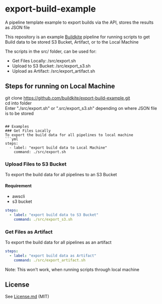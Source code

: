 # export-build-example
A pipeline template example to export builds via the API, stores the results as JSON file

This repository is an example [Buildkite](https://buildkite.com/) pipeline for running scripts to get Build data to be stored S3 Bucket, Artifact, or to the Local Machine 

The scripts in the src/ folder, can be used for:
* Get Files Locally: /src/export.sh
* Upload to S3 Bucket: /src/export_s3.sh
* Upload as Artifact: /src/export_artifact.sh

## Steps for running on Local Machine
git clone https://github.com/buildkite/export-build-example.git <br/>
cd into folder  <br/>
Enter "./src/export.sh" or ".src/export_s3.sh" depending on where JSON file is to be stored <br/>
```

## Examples
### Get Files Locally
To export the build data for all pipelines to local machine
```yml
steps:
  - label: "export build data to Local Machine"
    command: ./src/export.sh
```

### Upload Files to S3 Bucket
To  export the build data for all pipelines to an S3 Bucket

#### Requirement
* awscli 
* s3 bucket

```yml
steps:
  - label: "export build data to S3 Bucket"
    command: ./src/export_s3.sh
```


### Get Files as Artifact

To export the build data for all pipelines as an artifact
```yml
steps:
  - label: "export build data as Artifact"
    command: ./src/export_artifact.sh
```
Note: This won't work, when running scripts through local machine

## License

See [License.md](License.md) (MIT)
